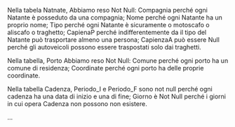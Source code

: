 Nella tabela Natnate, Abbiamo reso Not Null:
Compagnia perché ogni Natante è posseduto da una compagnia;
Nome perché ogni Natante ha un proprio nome;
Tipo perché ogni Natante è sicuramente o motoscafo o aliscafo o traghetto;
CapienaP perché indifferentemente da il tipo del Natante può trasportare almeno una persona;
CapienzaA può essere Null perché gli autoveicoli possono essere traspostati solo dai traghetti.

Nella tabella, Porto Abbiamo reso Not Null:
Comune perché ogni porto ha un comune di residenza;
Coordinate perché ogni porto ha delle proprie coordinate.

Nella tabella Cadenza, Periodo_I e Periodo_F sono not null perché ogni cadenza ha una data di inizio e una di fine;
Giorno è Not Null perché i giorni in cui opera Cadenza non possono non esistere.

...

